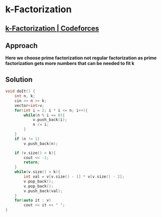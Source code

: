 # k-Factorization
## [k-Factorization | Codeforces](https://codeforces.com/problemset/problem/797/A)

## Approach
**Here we choose prime factorization not regular factorization as prime factorization gets more numbers that can be needed to fit k**

## Solution
```cpp
void doIt() {
    int n, k;
    cin >> n >> k;
    vector<int>v;
    for(int i = 2; i * i <= n; i++){
        while(n % i == 0){
            v.push_back(i);
            n /= i;
        }
    }
    if (n != 1)
        v.push_back(n);

    if (v.size() < k){
        cout << -1;
        return;
    }
    while(v.size() > k){
        int val = v[v.size() - 1] * v[v.size() - 2];
        v.pop_back();
        v.pop_back();
        v.push_back(val);
    }
    for(auto it : v)
        cout << it << " ";
}
```

